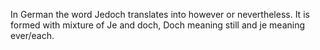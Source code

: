 In German the word Jedoch translates into however or nevertheless. It is formed with mixture of Je and doch, Doch meaning still and je meaning ever/each.
